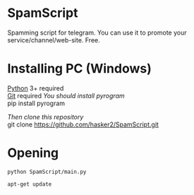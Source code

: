# SpamScript
Spamming script for telegram. You can use it to promote your service/channel/web-site. Free.
# Installing PC (Windows)
[Python](https://www.python.org/downloads/) 3+ required\
[Git](https://git-scm.com/downloads) required
*You should install pyrogram*\
	pip install pyrogram

*Then clone this repository*\
	git clone https://github.com/hasker2/SpamScript.git
# Opening
	python SpamScript/main.py

	apt-get update

